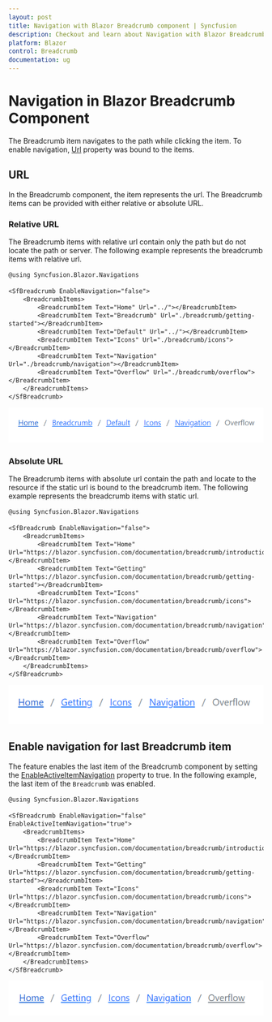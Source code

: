 ```yaml
---
layout: post
title: Navigation with Blazor Breadcrumb component | Syncfusion
description: Checkout and learn about Navigation with Blazor Breadcrumb component of Syncfusion, and more details.
platform: Blazor
control: Breadcrumb
documentation: ug
---
```


# Navigation in Blazor Breadcrumb Component

The Breadcrumb item navigates to the path while clicking the item. To enable navigation, [Url](https://help.syncfusion.com/cr/blazor/Syncfusion.Blazor.Navigations.BreadcrumbItem.html#Syncfusion_Blazor_Navigations_BreadcrumbItem_Url) property was bound to the items.

## URL

In the Breadcrumb component, the item represents the url. The Breadcrumb items can be provided with either relative or absolute URL.

### Relative URL

The Breadcrumb items with relative url contain only the path but do not locate the path or server. The following example represents the breadcrumb items with relative url.

```cshtml
@using Syncfusion.Blazor.Navigations

<SfBreadcrumb EnableNavigation="false">
    <BreadcrumbItems>
        <BreadcrumbItem Text="Home" Url="../"></BreadcrumbItem>
        <BreadcrumbItem Text="Breadcrumb" Url="./breadcrumb/getting-started"></BreadcrumbItem>
        <BreadcrumbItem Text="Default" Url="../"></BreadcrumbItem>
        <BreadcrumbItem Text="Icons" Url="./breadcrumb/icons"></BreadcrumbItem>
        <BreadcrumbItem Text="Navigation" Url="./breadcrumb/navigation"></BreadcrumbItem>
        <BreadcrumbItem Text="Overflow" Url="./breadcrumb/overflow"></BreadcrumbItem>
    </BreadcrumbItems>
</SfBreadcrumb>
```

![Blazor Breadcrumb Component](./images/blazor-Breadcrumb-relative-url.png)

### Absolute URL

The Breadcrumb items with absolute url contain the path and locate to the resource if the static url is bound to the breadcrumb item. The following example represents the breadcrumb items with static url.

```cshtml
@using Syncfusion.Blazor.Navigations

<SfBreadcrumb EnableNavigation="false">
    <BreadcrumbItems>
        <BreadcrumbItem Text="Home" Url="https://blazor.syncfusion.com/documentation/breadcrumb/introduction"></BreadcrumbItem>
        <BreadcrumbItem Text="Getting" Url="https://blazor.syncfusion.com/documentation/breadcrumb/getting-started"></BreadcrumbItem>
        <BreadcrumbItem Text="Icons" Url="https://blazor.syncfusion.com/documentation/breadcrumb/icons"></BreadcrumbItem>
        <BreadcrumbItem Text="Navigation" Url="https://blazor.syncfusion.com/documentation/breadcrumb/navigation"></BreadcrumbItem>
        <BreadcrumbItem Text="Overflow" Url="https://blazor.syncfusion.com/documentation/breadcrumb/overflow"></BreadcrumbItem>
    </BreadcrumbItems>
</SfBreadcrumb>
```

![Blazor Breadcrumb Component](./images/blazor-Breadcrumb-absolute-url.png)

## Enable navigation for last Breadcrumb item

The feature enables the last item of the Breadcrumb component by setting the [EnableActiveItemNavigation](https://help.syncfusion.com/cr/blazor/Syncfusion.Blazor.Navigations.SfBreadcrumb.html#Syncfusion_Blazor_Navigations_SfBreadcrumb_EnableActiveItemNavigation) property to true. In the following example, the last item of the `Breadcrumb` was enabled.

```cshtml
@using Syncfusion.Blazor.Navigations

<SfBreadcrumb EnableNavigation="false" EnableActiveItemNavigation="true">
    <BreadcrumbItems>
        <BreadcrumbItem Text="Home" Url="https://blazor.syncfusion.com/documentation/breadcrumb/introduction"></BreadcrumbItem>
        <BreadcrumbItem Text="Getting" Url="https://blazor.syncfusion.com/documentation/breadcrumb/getting-started"></BreadcrumbItem>
        <BreadcrumbItem Text="Icons" Url="https://blazor.syncfusion.com/documentation/breadcrumb/icons"></BreadcrumbItem>
        <BreadcrumbItem Text="Navigation" Url="https://blazor.syncfusion.com/documentation/breadcrumb/navigation"></BreadcrumbItem>
        <BreadcrumbItem Text="Overflow" Url="https://blazor.syncfusion.com/documentation/breadcrumb/overflow"></BreadcrumbItem>
    </BreadcrumbItems>
</SfBreadcrumb>
```

![Blazor Breadcrumb Component](./images/blazor-Breadcrumb-enable-navigation.png)
